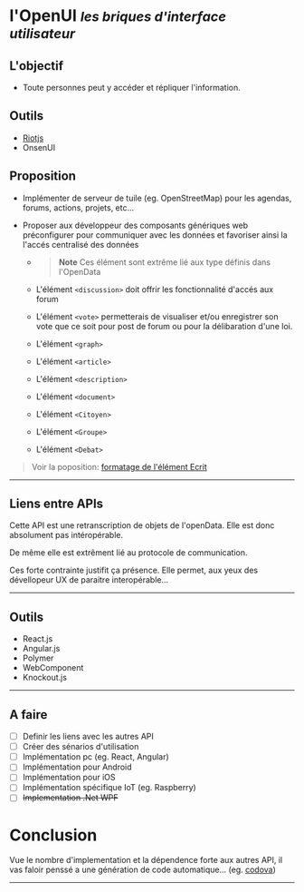 
l'OpenUI
<small>*les briques d'interface utilisateur*</small>
===

## L'objectif

- Toute personnes peut y accéder et répliquer l'information.

## Outils

- [Riotjs](http://riotjs.com/fr/)
- OnsenUI

## Proposition

- Implémenter de serveur de tuile (eg. OpenStreetMap) pour les agendas, forums, actions, projets, etc...

- Proposer aux développeur des composants génériques web
préconfigurer pour communiquer avec les données et favoriser
ainsi la l'accés centralisé des données

  - > **Note** Ces élément sont extrême lié aux type définis dans l'OpenData

  - L'élément `<discussion>` doit offrir les fonctionnalité
 d'accés aux forum

  - L'élément `<vote>` permetterais de visualiser et/ou
  enregistrer son vote que ce soit pour post de forum ou
  pour la délibaration d'une loi.

  - L'élément `<graph>`

  - L'élément `<article>`

  - L'élément `<description>`

  - L'élément `<document>`

  - L'élément `<Citoyen>`

  - L'élément `<Groupe>`

  - L'élément `<Debat>`




> Voir la poposition: [formatage de l'élément Ecrit](OpenUI-Ecrit.md)

---

## Liens entre APIs

Cette API est une retranscription de objets de l'openData.
Elle est donc absolument pas intéropérable.

De même elle est extrêment lié au protocole de communication.

Ces forte contrainte justifit ça présence. Elle permet, aux yeux
des dévellopeur UX de paraitre interopérable...

---

## Outils

- React.js
- Angular.js
- Polymer
- WebComponent
- Knockout.js

---

## A faire

- [ ] Definir les liens avec les autres API
- [ ] Créer des sénarios d'utilisation
- [ ] Implémentation pc (eg. React, Angular)
- [ ] Implémentation pour Android
- [ ] Implémentation pour iOS
- [ ] Implémentation spécifique IoT (eg. Raspberry)
- [ ] ~~Implementation .Net WPF~~

# Conclusion

Vue le nombre d'implementation et la dépendence forte
aux autres API, il vas faloir penssé a une génération
de code automatique...
(eg. [codova](http://cordova.apache.org/))

---